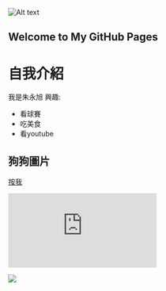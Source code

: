 
![Alt text](https://png.pngtree.com/58pic/32/69/41/84f58PICitRcMXwz4vDXf_PIC2018.jpg)
## Welcome to My GitHub Pages

# 自我介紹
我是朱永旭
興趣:
- 看球賽
- 吃美食
- 看youtube
## 狗狗圖片
[按我](.\hello.html)


![](https://pgw.udn.com.tw/gw/photo.php?u=https://uc.udn.com.tw/photo/2020/05/28/realtime/7946248.jpg&x=0&y=0&sw=0&sh=0&sl=W&fw=800&exp=3600&w=930)

![](https://as.chdev.tw/web/article/b/0/4/b1814323-0790-4b70-a3b1-6cbc87d37d1f/A0951616.jpg)


